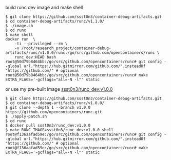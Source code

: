 build runc dev image and make shell

```
$ git clone https://github.com/ssst0n3/container-debug-artifacts.git
$ cd container-debug-artifacts/runc/v1.1.0/
$ ./image.sh
$ cd runc
$ make shell
docker run  \
	-ti --privileged --rm \
	-v /root/research_project/container-debug-artifacts/runc/v1.0.0/runc:/go/src/github.com/opencontainers/runc \
	runc_dev:HEAD bash
root@50d79b8464bb:/go/src/github.com/opencontainers/runc# git config --global url."https://hub.gitmirror.com/github.com/".insteadOf "https://github.com/" # optional
root@50d79b8464bb:/go/src/github.com/opencontainers/runc# make EXTRA_FLAGS='-gcflags="all=-N -l"' static
```

or use my pre-built image [ssst0n3/runc_dev:v1.0.0](https://hub.docker.com/layers/ssst0n3/runc_dev/v1.0.0/images/sha256-5c85d74df7bbdb00b84f967284c676332b9095a5ff033e0e7601bf15794c7dc0?context=explore)

```
$ git clone https://github.com/ssst0n3/container-debug-artifacts.git
$ cd container-debug-artifacts/runc/v1.0.0/
$ git clone --depth 1 --branch v1.0.0 https://github.com/opencontainers/runc.git
$ ./apply-patch.sh
$ cd runc
$ docker pull ssst0n3/runc_dev:v1.0.0
$ make RUNC_IMAGE=ssst0n3/runc_dev:v1.0.0 shell
root@f136aafad59e:/go/src/github.com/opencontainers/runc# git config --global url."https://hub.gitmirror.com/github.com/".insteadOf "https://github.com/" # optional
root@f136aafad59e:/go/src/github.com/opencontainers/runc# make EXTRA_FLAGS='-gcflags="all=-N -l"' static
```
